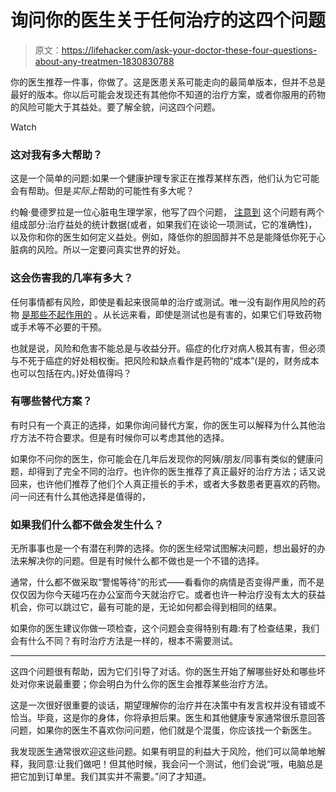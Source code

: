 # 询问你的医生关于任何治疗的这四个问题

> 原文：<https://lifehacker.com/ask-your-doctor-these-four-questions-about-any-treatmen-1830830788>

你的医生推荐一件事，你做了。这是医患关系可能走向的最简单版本，但并不总是最好的版本。你以后可能会发现还有其他你不知道的治疗方案，或者你服用的药物的风险可能大于其益处。要了解全貌，问这四个问题。

Watch

### 这对我有多大帮助？

这是一个简单的问题:如果一个健康护理专家正在推荐某样东西，他们认为它可能会有帮助。但是*实际上*帮助的可能性有多大呢？

约翰·曼德罗拉是一位心脏电生理学家，他写了四个问题， [注意到](https://www.drjohnm.org/2017/04/four-crucial-questions-to-ask-your-doctor/) 这个问题有两个组成部分:治疗益处的统计数据(或者，如果我们在谈论一项测试，它的准确性)，以及你和你的医生如何定义益处。例如，降低你的胆固醇并不总是能降低你死于心脏病的风险。所以一定要问真实世界的好处。

### 这会伤害我的几率有多大？

任何事情都有风险，即使是看起来很简单的治疗或测试。唯一没有副作用风险的药物 [是那些不起作用的](https://vitals.lifehacker.com/if-it-has-no-side-effects-it-probably-doesn-t-work-1818771976) 。从长远来看，即使是测试也是有害的，如果它们导致药物或手术等不必要的干预。

也就是说，风险和危害不能总是与收益分开。癌症的化疗对病人极其有害，但必须与不死于癌症的好处相权衡。把风险和缺点看作是药物的“成本”(是的，财务成本也可以包括在内。)好处值得吗？

### 有哪些替代方案？

有时只有一个真正的选择，如果你询问替代方案，你的医生可以解释为什么其他治疗方法不符合要求。但是有时候你可以考虑其他的选择。

如果你不问你的医生，你可能会在几年后发现你的阿姨/朋友/同事有类似的健康问题，却得到了完全不同的治疗。也许你的医生推荐了真正最好的治疗方法；话又说回来，也许他们推荐了他们个人真正擅长的手术，或者大多数患者更喜欢的药物。问一问还有什么其他选择是值得的，

### 如果我们什么都不做会发生什么？

无所事事也是一个有潜在利弊的选择。你的医生经常试图解决问题，想出最好的办法来解决你的问题。但是有时候什么都不做也是一个不错的选择。

通常，什么都不做采取“警惕等待”的形式——看看你的病情是否变得严重，而不是仅仅因为你今天碰巧在办公室而今天就治疗它。或者也许一种治疗没有太大的获益机会，你可以跳过它，最有可能的是，无论如何都会得到相同的结果。

如果你的医生建议你做一项检查，这个问题会变得特别有趣:有了检查结果，我们会有什么不同？有时治疗方法是一样的，根本不需要测试。

* * *

这四个问题很有帮助，因为它们引导了对话。你的医生开始了解哪些好处和哪些坏处对你来说最重要；你会明白为什么你的医生会推荐某些治疗方法。

这是一次很好很重要的谈话，期望理解你的治疗并在决策中有发言权并没有错或不恰当。毕竟，这是你的身体，你将承担后果。医生和其他健康专家通常很乐意回答问题，如果你的医生不喜欢你问问题，他们就是个混蛋，你应该找一个新医生。

我发现医生通常很欢迎这些问题。如果有明显的利益大于风险，他们可以简单地解释，我同意:让我们做吧！但其他时候，我会问一个测试，他们会说“哦，电脑总是把它加到订单里。我们其实并不需要。”问了才知道。